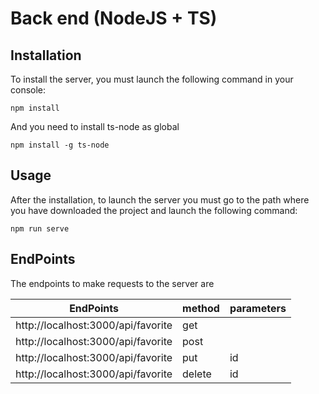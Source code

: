 # Back end (NodeJS + TS)

## Installation

To install the server, you must launch the following command in your console:

```
npm install
```

And you need to install ts-node as global

```
npm install -g ts-node
```


## Usage
After the installation, to launch the server you must go to the path where you have downloaded the project and launch the following command:

```
npm run serve
```

## EndPoints
The endpoints to make requests to the server are

|EndPoints|method|parameters|
|---|---|---|
|http://localhost:3000/api/favorite|get|
|http://localhost:3000/api/favorite|post|
|http://localhost:3000/api/favorite|put|id|
|http://localhost:3000/api/favorite|delete|id|
